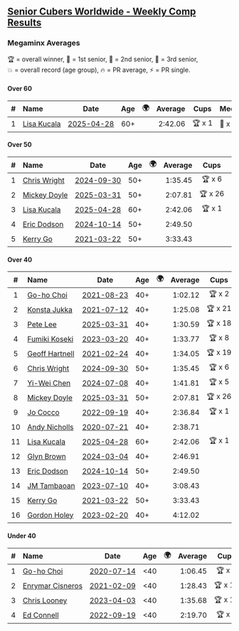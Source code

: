 <style>table {white-space: nowrap;}</style>
<link rel="stylesheet" type="text/css" href="/scw-comp/css/flags.css" />

## [Senior Cubers Worldwide - Weekly Comp Results](/scw-comp/results/)
### Megaminx Averages

<span style="white-space: nowrap;">🏆 = overall winner</span>, <span style="white-space: nowrap;">🥇 = 1st senior</span>, <span style="white-space: nowrap;">🥈 = 2nd senior</span>, <span style="white-space: nowrap;">🥉 = 3rd senior</span>, <span style="white-space: nowrap;">💥 = overall record (age group)</span>, <span style="white-space: nowrap;">🔥 = PR average</span>, <span style="white-space: nowrap;">⚡ = PR single</span>.

#### Over 60

| # | Name | Date | Age | 🌍 | Average | Cups | Medals | Achievements | Video |
| :--: | :-- | :--: | :--: | :--: | --: | :--: | :-- | :-- | :-- |
| 1 | [Lisa Kucala](../../persons/lisa_kucala/minx.md) | [2025-04-28](../../results/2025-04-28/minx.md) | 60+ | <i class="flag flag-US" /> | 2:42.06 | 🏆 x 1 | 🥇 x 1, 🥈 x 16, 🥉 x 11 | 💥 x 6, 🔥 x 9, ⚡ x 10 | [Desktop](https://www.facebook.com/events/1398919087967450/permalink/1407092180483474) / [Mobile](https://m.facebook.com/events/1398919087967450?view=permalink&id=1407092180483474) |

#### Over 50

| # | Name | Date | Age | 🌍 | Average | Cups | Medals | Achievements | Video |
| :--: | :-- | :--: | :--: | :--: | --: | :--: | :-- | :-- | :-- |
| 1 | [Chris Wright](../../persons/chris_wright/minx.md) | [2024-09-30](../../results/2024-09-30/minx.md) | 50+ | <i class="flag flag-GB" /> | 1:35.45 | 🏆 x 6 | 🥇 x 6, 🥈 x 2 | 💥 x 7, 🔥 x 7, ⚡ x 5 | [Desktop](https://www.facebook.com/events/559779533112258/permalink/560988889657989) / [Mobile](https://m.facebook.com/events/559779533112258?view=permalink&id=560988889657989) |
| 2 | [Mickey Doyle](../../persons/mickey_doyle/minx.md) | [2025-03-31](../../results/2025-03-31/minx.md) | 50+ | <i class="flag flag-US" /> | 2:07.81 | 🏆 x 26 | 🥇 x 34, 🥈 x 16, 🥉 x 4 | 🔥 x 15, ⚡ x 20 | [Desktop](https://www.facebook.com/events/952001183807395/permalink/963036849370495) / [Mobile](https://m.facebook.com/events/952001183807395?view=permalink&id=963036849370495) |
| 3 | [Lisa Kucala](../../persons/lisa_kucala/minx.md) | [2025-04-28](../../results/2025-04-28/minx.md) | 60+ | <i class="flag flag-US" /> | 2:42.06 | 🏆 x 1 | 🥇 x 1, 🥈 x 16, 🥉 x 11 | 💥 x 6, 🔥 x 9, ⚡ x 10 | [Desktop](https://www.facebook.com/events/1398919087967450/permalink/1407092180483474) / [Mobile](https://m.facebook.com/events/1398919087967450?view=permalink&id=1407092180483474) |
| 4 | [Eric Dodson](../../persons/eric_dodson/minx.md) | [2024-10-14](../../results/2024-10-14/minx.md) | 50+ | <i class="flag flag-US" /> | 2:49.50 |  | 🥈 x 1, 🥉 x 1 | 🔥 x 2, ⚡ x 3 | [Desktop](https://www.facebook.com/events/892899002359105/permalink/902201954762143) / [Mobile](https://m.facebook.com/events/892899002359105?view=permalink&id=902201954762143) |
| 5 | [Kerry Go](../../persons/kerry_go/minx.md) | [2021-03-22](../../results/2021-03-22/minx.md) | 50+ | <i class="flag flag-US" /> | 3:33.43 |  | 🥈 x 1, 🥉 x 1 | 🔥 x 2, ⚡ x 3 | [Desktop](https://www.facebook.com/events/802754890451423/permalink/806703126723266) / [Mobile](https://m.facebook.com/events/802754890451423?view=permalink&id=806703126723266) |

#### Over 40

| # | Name | Date | Age | 🌍 | Average | Cups | Medals | Achievements | Video |
| :--: | :-- | :--: | :--: | :--: | --: | :--: | :-- | :-- | :-- |
| 1 | [Go-ho Choi](../../persons/go_ho_choi/minx.md) | [2021-08-23](../../results/2021-08-23/minx.md) | 40+ | <i class="flag flag-KR" /> | 1:02.12 | 🏆 x 2 | 🥇 x 1 | 💥 x 2, 🔥 x 2, ⚡ x 2 | [Desktop](https://www.facebook.com/events/992549044856331/permalink/993506081427294) / [Mobile](https://m.facebook.com/events/992549044856331?view=permalink&id=993506081427294) |
| 2 | [Konsta Jukka](../../persons/konsta_jukka/minx.md) | [2021-07-12](../../results/2021-07-12/minx.md) | 40+ | <i class="flag flag-FI" /> | 1:25.08 | 🏆 x 21 | 🥇 x 28, 🥈 x 8 | 💥 x 9, 🔥 x 8, ⚡ x 5 | [Desktop](https://www.facebook.com/events/511699716713156/permalink/519754122574382) / [Mobile](https://m.facebook.com/events/511699716713156?view=permalink&id=519754122574382) |
| 3 | [Pete Lee](../../persons/pete_lee/minx.md) | [2025-03-31](../../results/2025-03-31/minx.md) | 40+ | <i class="flag flag-GB" /> | 1:30.59 | 🏆 x 18 | 🥇 x 18, 🥈 x 8 | 🔥 x 10, ⚡ x 10 | [Desktop](https://www.facebook.com/events/952001183807395/permalink/958261696514677) / [Mobile](https://m.facebook.com/events/952001183807395?view=permalink&id=958261696514677) |
| 4 | [Fumiki Koseki](../../persons/fumiki_koseki/minx.md) | [2023-03-20](../../results/2023-03-20/minx.md) | 40+ | <i class="flag flag-JP" /> | 1:33.77 | 🏆 x 8 | 🥇 x 8, 🥈 x 13, 🥉 x 4 | 💥 x 2, 🔥 x 4, ⚡ x 1 | [Desktop](https://www.facebook.com/events/241366535002371/permalink/246586704480354) / [Mobile](https://m.facebook.com/events/241366535002371?view=permalink&id=246586704480354) |
| 5 | [Geoff Hartnell](../../persons/geoff_hartnell/minx.md) | [2021-02-24](../../results/2021-02-24/minx.md) | 40+ | <i class="flag flag-GB" /> | 1:34.05 | 🏆 x 19 | 🥇 x 25, 🥈 x 14, 🥉 x 7 | 💥 x 5, 🔥 x 4, ⚡ x 6 | [Desktop](https://www.facebook.com/events/264199631979561/permalink/268054231594101) / [Mobile](https://m.facebook.com/events/264199631979561?view=permalink&id=268054231594101) |
| 6 | [Chris Wright](../../persons/chris_wright/minx.md) | [2024-09-30](../../results/2024-09-30/minx.md) | 50+ | <i class="flag flag-GB" /> | 1:35.45 | 🏆 x 6 | 🥇 x 6, 🥈 x 2 | 💥 x 7, 🔥 x 7, ⚡ x 5 | [Desktop](https://www.facebook.com/events/559779533112258/permalink/560988889657989) / [Mobile](https://m.facebook.com/events/559779533112258?view=permalink&id=560988889657989) |
| 7 | [Yi-Wei Chen](../../persons/yi_wei_chen/minx.md) | [2024-07-08](../../results/2024-07-08/minx.md) | 40+ | <i class="flag flag-TW" /> | 1:41.81 | 🏆 x 5 | 🥇 x 8, 🥈 x 4, 🥉 x 4 | 🔥 x 7, ⚡ x 14 | [Desktop](https://www.facebook.com/events/821748909640871/permalink/827723439043418) / [Mobile](https://m.facebook.com/events/821748909640871?view=permalink&id=827723439043418) |
| 8 | [Mickey Doyle](../../persons/mickey_doyle/minx.md) | [2025-03-31](../../results/2025-03-31/minx.md) | 50+ | <i class="flag flag-US" /> | 2:07.81 | 🏆 x 26 | 🥇 x 34, 🥈 x 16, 🥉 x 4 | 🔥 x 15, ⚡ x 20 | [Desktop](https://www.facebook.com/events/952001183807395/permalink/963036849370495) / [Mobile](https://m.facebook.com/events/952001183807395?view=permalink&id=963036849370495) |
| 9 | [Jo Cocco](../../persons/jo_cocco/minx.md) | [2022-09-19](../../results/2022-09-19/minx.md) | 40+ | <i class="flag flag-GB" /> | 2:36.84 | 🏆 x 1 | 🥇 x 3, 🥈 x 3, 🥉 x 4 | 🔥 x 5, ⚡ x 6 | [Desktop](https://www.facebook.com/JoCocco/videos/606202337907410) / [Mobile](https://m.facebook.com/JoCocco/videos/606202337907410) |
| 10 | [Andy Nicholls](../../persons/andy_nicholls/minx.md) | [2020-07-21](../../results/2020-07-21/minx.md) | 40+ | <i class="flag flag-GB" /> | 2:38.71 |  | 🥈 x 8 | 🔥 x 5, ⚡ x 4 | [Desktop](https://www.facebook.com/events/1842039515939197/permalink/1847689885374160) / [Mobile](https://m.facebook.com/events/1842039515939197?view=permalink&id=1847689885374160) |
| 11 | [Lisa Kucala](../../persons/lisa_kucala/minx.md) | [2025-04-28](../../results/2025-04-28/minx.md) | 60+ | <i class="flag flag-US" /> | 2:42.06 | 🏆 x 1 | 🥇 x 1, 🥈 x 16, 🥉 x 11 | 💥 x 6, 🔥 x 9, ⚡ x 10 | [Desktop](https://www.facebook.com/events/1398919087967450/permalink/1407092180483474) / [Mobile](https://m.facebook.com/events/1398919087967450?view=permalink&id=1407092180483474) |
| 12 | [Glyn Brown](../../persons/glyn_brown/minx.md) | [2024-03-04](../../results/2024-03-04/minx.md) | 40+ | <i class="flag flag-GB" /> | 2:46.91 |  | 🥉 x 1 | 🔥 x 1, ⚡ x 2 | [Desktop](https://www.facebook.com/events/682023687232856/permalink/688294723272419) / [Mobile](https://m.facebook.com/events/682023687232856?view=permalink&id=688294723272419) |
| 13 | [Eric Dodson](../../persons/eric_dodson/minx.md) | [2024-10-14](../../results/2024-10-14/minx.md) | 50+ | <i class="flag flag-US" /> | 2:49.50 |  | 🥈 x 1, 🥉 x 1 | 🔥 x 2, ⚡ x 3 | [Desktop](https://www.facebook.com/events/892899002359105/permalink/902201954762143) / [Mobile](https://m.facebook.com/events/892899002359105?view=permalink&id=902201954762143) |
| 14 | [JM Tambaoan](../../persons/jm_tambaoan/minx.md) | [2023-07-10](../../results/2023-07-10/minx.md) | 40+ | <i class="flag flag-PH" /> | 3:08.43 |  | 🥇 x 1, 🥈 x 9, 🥉 x 7 | 🔥 x 5, ⚡ x 8 | [Desktop](https://www.facebook.com/events/198208716234931/permalink/204215115634291) / [Mobile](https://m.facebook.com/events/198208716234931?view=permalink&id=204215115634291) |
| 15 | [Kerry Go](../../persons/kerry_go/minx.md) | [2021-03-22](../../results/2021-03-22/minx.md) | 50+ | <i class="flag flag-US" /> | 3:33.43 |  | 🥈 x 1, 🥉 x 1 | 🔥 x 2, ⚡ x 3 | [Desktop](https://www.facebook.com/events/802754890451423/permalink/806703126723266) / [Mobile](https://m.facebook.com/events/802754890451423?view=permalink&id=806703126723266) |
| 16 | [Gordon Holey](../../persons/gordon_holey/minx.md) | [2023-02-20](../../results/2023-02-20/minx.md) | 40+ | <i class="flag flag-US" /> | 4:12.02 |  | 🥇 x 2, 🥉 x 2 | 🔥 x 1, ⚡ x 1 | [Desktop](https://www.facebook.com/events/569225115154363/permalink/574125621330979) / [Mobile](https://m.facebook.com/events/569225115154363?view=permalink&id=574125621330979) |

#### Under 40

| # | Name | Date | Age | 🌍 | Average | Cups | Medals | Achievements | Video |
| :--: | :-- | :--: | :--: | :--: | --: | :--: | :-- | :-- | :-- |
| 1 | [Go-ho Choi](../../persons/go_ho_choi/minx.md) | [2020-07-14](../../results/2020-07-14/minx.md) | <40 | <i class="flag flag-KR" /> | 1:06.45 | 🏆 x 2 | 🥇 x 1 | 💥 x 2, 🔥 x 2, ⚡ x 2 | [Desktop](https://www.facebook.com/events/1157754364595802/permalink/1158593647845207) / [Mobile](https://m.facebook.com/events/1157754364595802?view=permalink&id=1158593647845207) |
| 2 | [Enrymar Cisneros](../../persons/enrymar_cisneros/minx.md) | [2021-02-09](../../results/2021-02-09/minx.md) | <40 | <i class="flag flag-VE" /> | 1:28.43 | 🏆 x 16 |  | 🔥 x 8, ⚡ x 4 | [Desktop](https://www.facebook.com/events/749806039307047/permalink/754004928887158) / [Mobile](https://m.facebook.com/events/749806039307047?view=permalink&id=754004928887158) |
| 3 | [Chris Looney](../../persons/chris_looney/minx.md) | [2023-04-03](../../results/2023-04-03/minx.md) | <40 | <i class="flag flag-US" /> | 1:35.68 | 🏆 x 17 |  | 🔥 x 9, ⚡ x 8 | [Desktop](https://www.facebook.com/chris.looney/videos/906942077203519) / [Mobile](https://m.facebook.com/chris.looney/videos/906942077203519) |
| 4 | [Ed Connell](../../persons/ed_connell/minx.md) | [2022-09-19](../../results/2022-09-19/minx.md) | <40 | <i class="flag flag-IE" /> | 2:19.70 | 🏆 x 4 |  | 🔥 x 2, ⚡ x 3 | [Desktop](https://www.facebook.com/events/400132442274991/permalink/408930344728534) / [Mobile](https://m.facebook.com/events/400132442274991?view=permalink&id=408930344728534) |


<!-- Global site tag (gtag.js) - Google Analytics -->
<script async src="https://www.googletagmanager.com/gtag/js?id=UA-86348435-3"></script>
<script>window.dataLayer = window.dataLayer || []; function gtag() {dataLayer.push(arguments);} gtag('js', new Date()); gtag('config', 'UA-86348435-3');</script>
